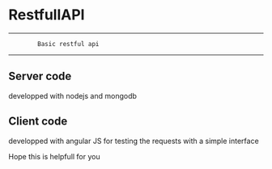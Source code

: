 # RestfullAPI


------------------------------------------------------------------------------
			Basic restful api 
------------------------------------------------------------------------------



## Server code

developped with nodejs and mongodb 

## Client code

developped with angular JS for testing the requests with a simple interface 


Hope this is helpfull for you 
